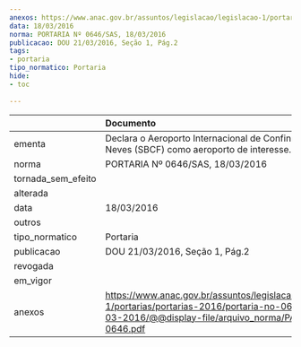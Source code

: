 ```yaml
---
anexos: https://www.anac.gov.br/assuntos/legislacao/legislacao-1/portarias/portarias-2016/portaria-no-0646-sas-18-03-2016/@@display-file/arquivo_norma/PA2016-0646.pdf
data: 18/03/2016
norma: PORTARIA Nº 0646/SAS, 18/03/2016
publicacao: DOU 21/03/2016, Seção 1, Pág.2
tags:
- portaria
tipo_normatico: Portaria
hide: 
- toc 
 
---
```


|                    | Documento                                                                                                                                                      |
|:-------------------|:---------------------------------------------------------------------------------------------------------------------------------------------------------------|
| ementa             | Declara o Aeroporto Internacional de Confins / Tancredo Neves (SBCF) como aeroporto de interesse.                                                              |
| norma              | PORTARIA Nº 0646/SAS, 18/03/2016                                                                                                                               |
| tornada_sem_efeito |                                                                                                                                                                |
| alterada           |                                                                                                                                                                |
| data               | 18/03/2016                                                                                                                                                     |
| outros             |                                                                                                                                                                |
| tipo_normatico     | Portaria                                                                                                                                                       |
| publicacao         | DOU 21/03/2016, Seção 1, Pág.2                                                                                                                                 |
| revogada           |                                                                                                                                                                |
| em_vigor           |                                                                                                                                                                |
| anexos             | https://www.anac.gov.br/assuntos/legislacao/legislacao-1/portarias/portarias-2016/portaria-no-0646-sas-18-03-2016/@@display-file/arquivo_norma/PA2016-0646.pdf |